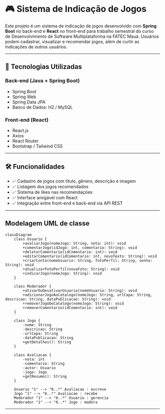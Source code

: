 # 🎮 Sistema de Indicação de Jogos

Este projeto é um sistema de indicação de jogos desenvolvido com **Spring Boot** no back-end e **React** no front-end para trabalho semestral do curso de Desenvolvimento de Software Multiplataforma na FATEC Mauá. Usuários podem cadastrar, visualizar e recomendar jogos, além de curtir as indicações de outros usuários.

---

## 🚀 Tecnologias Utilizadas

### Back-end (Java + Spring Boot)
- Spring Boot
- Spring Web
- Spring Data JPA
- Banco de Dados: H2 / MySQL

### Front-end (React)
- React.js
- Axios
- React Router
- Bootstrap / Tailwind CSS

---

## 🛠️ Funcionalidades

- ✅ Cadastro de jogos com título, gênero, descrição e imagem
- ✅ Listagem dos jogos recomendados
- ✅ Sistema de likes nas recomendações
- ✅ Interface amigável com React
- ✅ Integração entre front-end e back-end via API REST

---

## Modelagem UML de classe

```mermaid
classDiagram
    class Usuario {
        +avaliarJogo(nomeJogo: String, nota: int): void
        +comentarJogo(idJogo: int, comentario: String): void
        +deletarComentario(idComentario: int): void
        +editarComentario(idComentario: int, novoTexto: String): void
        +criarConta(nomeUsuario: String, fotoPerfil: String, senha: String): void
        +atualizarFotoPerfil(novaFoto: String): void
        +indicarJogo(nomeJogo: String): void
    }

    class Moderador {
        +ativarOuDesativarUsuario(nomeUsuario: String): void
        +adicionarJogoAoCatalogo(nomeJogo: String, urlCapa: String, descricao: String, dataPublicacao: String): void
        +removerJogoDoCatalogo(nomeJogo: String): void
        +removerComentario(idComentario: int): void
    }

    class Jogo {
        -nome: String
        -descricao: String
        -urlCapa: String
        -dataPublicacao: String
        +getDetalhes(): String
    }

    class Avaliacao {
        -nota: int
        -comentario: String
        -autor: Usuario
        -jogo: Jogo
        +getResumo(): String
    }

    Usuario "1" --> "0..*" Avaliacao : escreve
    Jogo "1" --> "0..*" Avaliacao : recebe
    Moderador "1" --> "0..*" Usuario : gerencia
    Moderador "1" --> "0..*" Jogo : modera

```

---
